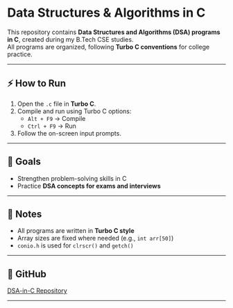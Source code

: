 # Data Structures & Algorithms in C

This repository contains **Data Structures and Algorithms (DSA) programs in C**, created during my B.Tech CSE studies.  
All programs are organized, following **Turbo C conventions** for college practice.

---

## ⚡ How to Run
1. Open the `.c` file in **Turbo C**.  
2. Compile and run using Turbo C options:  
   - `Alt + F9` → Compile  
   - `Ctrl + F9` → Run  
3. Follow the on-screen input prompts.  

---

## 🎯 Goals

- Strengthen problem-solving skills in C  
- Practice **DSA concepts for exams and interviews**   

---

## 📝 Notes

- All programs are written in **Turbo C style**  
- Array sizes are fixed where needed (e.g., `int arr[50]`)  
- `conio.h` is used for `clrscr()` and `getch()`  

---

## 🔗 GitHub

[DSA-in-C Repository](https://github.com/MrBengaliHacker/DSA-in-C)

---

